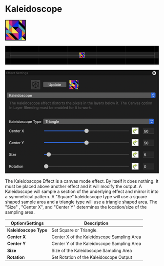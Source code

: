 # Kaleidoscope

![Icon](<../../.gitbook/assets/image (418) (1).png>)

![Sequencer Grid](<../../.gitbook/assets/image (787).png>)

![](<../../.gitbook/assets/image (317).png>)

The Kaleidoscope Effect is a canvas mode effect. By itself it does nothing. It must be placed above another effect and it will modify the output. A Kaleidoscope will sample a section of the underlying effect and mirror it into a symmetrical pattern. A "Square" kaleidoscope type will use a square shaped sample area and a triangle type will use a triangle shaped area. The "Size" , "Center X", and "Center Y" determines the location/size of the sampling area.

| Option/Settings       | Description                                |
| --------------------- | ------------------------------------------ |
| **Kaleidoscope Type** | Set Square or Triangle.                    |
| **Center X**          | Center X of the Kaleidoscope Sampling Area |
| **Center Y**          | Center Y of the Kaleidoscope Sampling Area |
| **Size**              | Size of the Kaleidoscope Sampling Area     |
| **Rotation**          | Set Rotation of the Kaleidoscope Output    |
